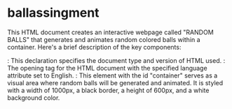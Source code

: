 # ballassingment 
This HTML document creates an interactive webpage called "RANDOM BALLS" that generates and animates random colored balls within a container. Here's a brief description of the key components:

: This declaration specifies the document type and version of HTML used. : The opening tag for the HTML document with the specified language attribute set to English.
: This
element with the id "container" serves as a visual area where random balls will be generated and animated. It is styled with a width of 1000px, a black border, a height of 600px, and a white background color. <script>: Inside the , there's a <script> block that contains JavaScript code responsible for creating and animating the random balls.
palet: An array containing different colors that can be randomly assigned to the balls.

balls, x_pos, y_pos, x_vel, and y_vel: Arrays to store information about each generated ball, including the ball element itself, its position (x and y coordinates), and its velocity (x and y components).

gravity: Sets the gravity effect on the balls' movement.

ballCount(n): A function that generates a specified number (n) of random balls moveBall(): A function responsible for animating the balls' movement. It updates the position of each ball based on its velocity, handles ball collisions with container boundaries, and updates the ball's style accordingly.

ballCount(10): This line initiates the creation of 10 random balls when the page loads. The animation continues indefinitely, with balls bouncing off the container boundaries due to the defined gravity effect. The balls' positions are updated at regular intervals using setTimeout, creating the appearance of animation.

